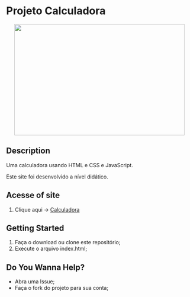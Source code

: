 # Projeto Calculadora

<p align="center">
  <img width="460" height="300" src="assets/img/Captura de Tela 2022-01-13 às 21.03.24.png">
</p>

## Description
Uma calculadora usando HTML e CSS e JavaScript.

Este site foi desenvolvido a nível didático.

## Acesse of site
1. Clique aqui -> [Calculadora](https://fernandognu.github.io/Calculadora/)

## Getting Started
1. Faça o download ou clone este repositório;
1. Execute o arquivo index.html;

## Do You Wanna Help?
* Abra uma Issue;
* Faça o fork do projeto para sua conta;